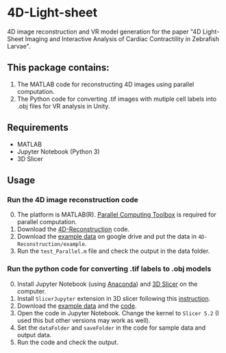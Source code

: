 # 4D-Light-sheet
4D image reconstruction and VR model generation for the paper "4D Light-Sheet Imaging and Interactive Analysis of Cardiac Contractility in Zebrafish Larvae".

## This package contains:
1. The MATLAB code for reconstructing 4D images using parallel computation.
2. The Python code for converting .tif images with mutiple cell labels into .obj files for VR analysis in Unity.

## Requirements
- MATLAB
- Jupyter Notebook (Python 3)
- 3D Slicer

## Usage
### Run the 4D image reconstruction code 
0. The platform is MATLAB(R). [Parallel Computing Toolbox](https://www.mathworks.com/products/parallel-computing.html) is required for parallel computation.
1. Download the [4D-Reconstruction](https://github.com/d-incubator1/4D-Light-sheet/tree/main/4D-Reconstruction) code.
2. Download the [example data](https://drive.google.com/file/d/1b6wrtxzxBQMfubPJYMH8rC0Q6WtakY-p/view?usp=share_link) on google drive and put the data in ```4D-Reconstruction/example```.
3. Run the ```test_Parallel.m``` file and check the output in the data folder.
### Run the python code for converting .tif labels to .obj models
0. Install Jupyter Notebook (using [Anaconda](https://www.anaconda.com/)) and [3D Slicer](https://www.slicer.org/) on the computer.
1. Install ```SlicerJupyter``` extension in 3D slicer following this [instruction](https://github.com/Slicer/SlicerJupyter).
2. Download the [example data](https://drive.google.com/file/d/1lTHBetnFLjHKUVjT5oqtXGFTF00-oI9r/view?usp=sharing) and the [code](https://github.com/d-incubator1/4D-Light-sheet/blob/main/CellLabelsToObj.ipynb).
3. Open the code in Jupyter Notebook. Change the kernel to ```Slicer 5.2``` (I used this but other versions may work as well). 
4. Set the ```dataFolder``` and ```saveFolder``` in the code for sample data and output data.
5. Run the code and check the output.

